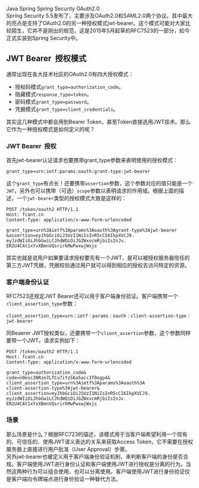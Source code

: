 Java Spring Spring Security OAuth2.0<br />Spring Security 5.5发布了，主要涉及OAuth2.0和SAML2.0两个协议。其中最大的亮点是支持了OAuth2.0的另一种授权模式jwt-bearer。这个模式可能对大家比较陌生，它并不是刚出的规范，这是2015年5月起草的RFC7523的一部分，如今正式实装到Spring Security中。
<a name="xo9Fu"></a>
## JWT Bearer  授权模式
通常出现在各大技术社区的OAuth2.0有四大授权模式：

- 授权码模式`grant_type=authorization_code`。
- 隐藏模式`response_type=token`。
- 密码模式`grant_type=password`。
- 凭据模式`grant_type=client_credentials`。

其实这几种模式中都会用到Bearer Token，甚至Token直接选用JWT技术。那么它作为一种授权模式是如何定义的呢？
<a name="DYfa6"></a>
### JWT Bearer  授权
首先jwt-bearer认证请求也要携带grant_type参数来表明使用的授权模式：
```http
grant_type=urn:ietf:params:oauth:grant-type:jwt-bearer
```
这个`grant_type`有点长！还要携带`assertion`参数，这个参数对应的值只能是一个`JWT`，另外也可以携带（可选）`scope`参数以表明请求的作用域。根据上面的描述，一个`jwt-bearer`类型的授权模式大致是这样的：
```http
POST /token/oauth2 HTTP/1.1
Host: fcant.cn
Content-Type: application/x-www-form-urlencoded

grant_type=urn%3Aietf%3Aparams%3Aoauth%3Agrant-type%3Ajwt-bearer
&assertion=eyJhbGciOiJSUzI1NiIsInR5cCI6IkpXVCJ9.
eyJzdWIiOiJhbGwiLCJhdWQiOiJGZWxvcmRjbiIsInJv.
ER2U4CAt1xYxXBmnVQsrirkMwPwxwjWxjs
```
其实也就是说用户如果要请求授权要先有一个JWT，是可以被授权服务器信任的第三方JWT凭据，凭据校验通过用户就可以得到相应的授权去访问特定的资源。
<a name="eHhSC"></a>
### 客户端身份认证
RFC7523还规定JWT Bearer还可以用于客户端身份验证。客户端携带一个`client_assertion_type`参数：
```http
client_assertion_type=urn：ietf：params：oauth：client-assertion-type：jwt-bearer
```
同Beaerer JWT授权类似，还要携带一个`client_assertion`参数，这个参数同样要带一个JWT。请求实例如下：
```http
POST /token/oauth2 HTTP/1.1
Host: fcant.cn
Content-Type: application/x-www-form-urlencoded

grant_type=authorization_code&
code=n0esc3NRze7LTCu7iYzS6a5acc3f0ogp4&
client_assertion_type=urn%3Aietf%3Aparams%3Aoauth%3A
client-assertion-type%3Ajwt-bearer&
client_assertion=eyJhbGciOiJSUzI1NiIsInR5cCI6IkpXVCJ9.
eyJzdWIiOiJhbGwiLCJhdWQiOiJGZWxvcmRjbiIsInJv.
ER2U4CAt1xYxXBmnVQsrirkMwPwxwjWxjs
```
<a name="Eaf0D"></a>
### 场景
那么场景是什么？根据RFC723的描述，该模式用于当客户端希望利用一个现有的、可信任的、使用JWT语义表达的关系来获取Access Token，它不需要在授权服务器上直接进行用户批准（User Approval）步骤。<br />另外jwt-bearer也被定义用于客户端身份验证机制，来判断客户端的身份是否合规。客户端使用JWT进行身份认证和客户端使用JWT进行授权是分离的行为。当然这两种行为可以组合使用，也可以分离使用。客户端使用JWT进行身份验证仅是客户端向令牌端点进行身份验证一种替代方法。

